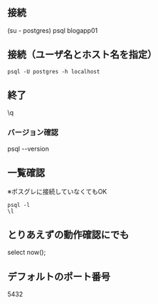 ## 接続
(su - postgres)
psql blogapp01

## 接続（ユーザ名とホスト名を指定）
```
psql -U postgres -h localhost
```

## 終了
\q

### バージョン確認
psql --version

## 一覧確認
※ポスグレに接続していなくてもOK
```
psql -l
\l
```

## とりあえずの動作確認にでも
select now();


## デフォルトのポート番号
5432
